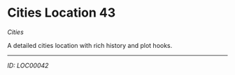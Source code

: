 # Cities Location 43

*Cities*

A detailed cities location with rich history and plot hooks.

---
*ID: LOC00042*